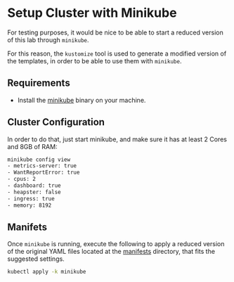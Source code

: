 # Setup Cluster with Minikube

For testing purposes, it would be nice to be able to start a reduced version of this lab through `minikube`.

For this reason, the `kustomize` tool is used to generate a modified version of the templates, in order to be able to use them with `minikube`.

## Requirements

* Install the [minikube](https://kubernetes.io/docs/tasks/tools/install-minikube/) binary on your machine.

## Cluster Configuration

In order to do that, just start minikube, and make sure it has at least 2 Cores and 8GB of RAM:

```bash
minikube config view
- metrics-server: true
- WantReportError: true
- cpus: 2
- dashboard: true
- heapster: false
- ingress: true
- memory: 8192
```

## Manifets

Once `minikube` is running, execute the following to apply a reduced version of the original YAML files located at the [manifests](manifests) directory, that fits the suggested settings.

```bash
kubectl apply -k minikube
```
